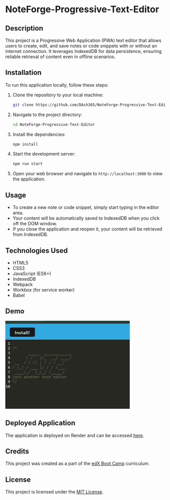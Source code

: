 # NoteForge-Progressive-Text-Editor

## Description

This project is a Progressive Web Application (PWA) text editor that allows users to create, edit, and save notes or code snippets with or without an internet connection. It leverages IndexedDB for data persistence, ensuring reliable retrieval of content even in offline scenarios.

## Installation

To run this application locally, follow these steps:

1. Clone the repository to your local machine:

   ```bash
   git clone https://github.com/DAsh365/NoteForge-Progressive-Text-Editor
   ```

2. Navigate to the project directory:

   ```bash
   cd NoteForge-Progressive-Text-Editor
   ```

3. Install the dependencies:

   ```bash
   npm install
   ```

4. Start the development server:

   ```bash
   npm run start
   ```

5. Open your web browser and navigate to `http://localhost:3000` to view the application.

## Usage

- To create a new note or code snippet, simply start typing in the editor area.
- Your content will be automatically saved to IndexedDB when you click off the DOM window.
- If you close the application and reopen it, your content will be retrieved from IndexedDB.

## Technologies Used

- HTML5
- CSS3
- JavaScript (ES6+)
- IndexedDB
- Webpack
- Workbox (for service worker)
- Babel

## Demo

![Website Demo](assets/JATE.png)

## Deployed Application

The application is deployed on Render and can be accessed [here](https://noteforge-progressive-text-editor.onrender.com).

## Credits

This project was created as a part of the [edX Boot Camp](https://bootcamp.edx.org/) curriculum.

## License

This project is licensed under the [MIT License](LICENSE).
